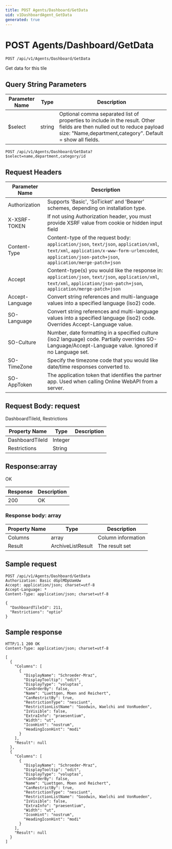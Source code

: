 ```yaml
---
title: POST Agents/Dashboard/GetData
uid: v1DashboardAgent_GetData
generated: true
---
```


# POST Agents/Dashboard/GetData

```http
POST /api/v1/Agents/Dashboard/GetData
```

Get data for this tile







## Query String Parameters

| Parameter Name | Type |  Description |
|----------------|------|--------------|
| $select | string |  Optional comma separated list of properties to include in the result. Other fields are then nulled out to reduce payload size: "Name,department,category". Default = show all fields. |

```http
POST /api/v1/Agents/Dashboard/GetData?$select=name,department,category/id
```


## Request Headers

| Parameter Name | Description |
|----------------|-------------|
| Authorization  | Supports 'Basic', 'SoTicket' and 'Bearer' schemes, depending on installation type. |
| X-XSRF-TOKEN   | If not using Authorization header, you must provide XSRF value from cookie or hidden input field |
| Content-Type | Content-type of the request body: `application/json`, `text/json`, `application/xml`, `text/xml`, `application/x-www-form-urlencoded`, `application/json-patch+json`, `application/merge-patch+json` |
| Accept         | Content-type(s) you would like the response in: `application/json`, `text/json`, `application/xml`, `text/xml`, `application/json-patch+json`, `application/merge-patch+json` |
| Accept-Language | Convert string references and multi-language values into a specified language (iso2) code. |
| SO-Language | Convert string references and multi-language values into a specified language (iso2) code. Overrides Accept-Language value. |
| SO-Culture | Number, date formatting in a specified culture (iso2 language) code. Partially overrides SO-Language/Accept-Language value. Ignored if no Language set. |
| SO-TimeZone | Specify the timezone code that you would like date/time responses converted to. |
| SO-AppToken | The application token that identifies the partner app. Used when calling Online WebAPI from a server. |

## Request Body: request 

DashboardTileId, Restrictions 

| Property Name | Type |  Description |
|----------------|------|--------------|
| DashboardTileId | Integer |  |
| Restrictions | String |  |

## Response:array

OK

| Response | Description |
|----------------|-------------|
| 200 | OK |

### Response body: array

| Property Name | Type |  Description |
|----------------|------|--------------|
| Columns | array | Column information |
| Result | ArchiveListResult | The result set |

## Sample request

```http!
POST /api/v1/Agents/Dashboard/GetData
Authorization: Basic dGplMDpUamUw
Accept: application/json; charset=utf-8
Accept-Language: *
Content-Type: application/json; charset=utf-8

{
  "DashboardTileId": 211,
  "Restrictions": "optio"
}
```

## Sample response

```http_
HTTP/1.1 200 OK
Content-Type: application/json; charset=utf-8

[
  {
    "Columns": [
      {
        "DisplayName": "Schroeder-Mraz",
        "DisplayTooltip": "odit",
        "DisplayType": "voluptas",
        "CanOrderBy": false,
        "Name": "Luettgen, Moen and Reichert",
        "CanRestrictBy": true,
        "RestrictionType": "nesciunt",
        "RestrictionListName": "Goodwin, Waelchi and VonRueden",
        "IsVisible": false,
        "ExtraInfo": "praesentium",
        "Width": "ut",
        "IconHint": "nostrum",
        "HeadingIconHint": "modi"
      }
    ],
    "Result": null
  },
  {
    "Columns": [
      {
        "DisplayName": "Schroeder-Mraz",
        "DisplayTooltip": "odit",
        "DisplayType": "voluptas",
        "CanOrderBy": false,
        "Name": "Luettgen, Moen and Reichert",
        "CanRestrictBy": true,
        "RestrictionType": "nesciunt",
        "RestrictionListName": "Goodwin, Waelchi and VonRueden",
        "IsVisible": false,
        "ExtraInfo": "praesentium",
        "Width": "ut",
        "IconHint": "nostrum",
        "HeadingIconHint": "modi"
      }
    ],
    "Result": null
  }
]
```